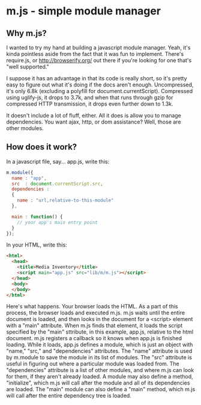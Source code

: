 # m.js - simple module manager

## Why m.js?

I wanted to try my hand at building a javascript module manager. Yeah,
it's kinda pointless aside from the fact that it was fun to
implement. There's require.js, or http://browserify.org/ out there if
you're looking for one that's "well supported."

I suppose it has an advantage in that its code is really short, so it's
pretty easy to figure out what it's doing if the docs aren't enough.
Uncompressed, it's only 6.8k (excluding a polyfill for document.currentScript).
Compressed using uglify-js, it drops to 3.7k, and when that runs through
gzip for compressed HTTP transmission, it drops even further down to 1.3k.

It doesn't include a lot of fluff, either. All it does is allow you to
manage dependencies. You want ajax, http, or dom assistance? Well, those
are other modules.

## How does it work?

In a javascript file, say... app.js, write this:

```javascript
m.module({
  name : "app",
  src  : document.currentScript.src,
  dependencies :
  {
    name : "url,relative-to-this-module"
  },

  main : function() {
    // your app's main entry point
  }
});
```

In your HTML, write this:

```html
<html>
  <head>
    <title>Media Inventory</title>
    <script main="app.js" src="lib/m/m.js"></script>
  </head>
  <body>
  </body>
</html>
```

Here's what happens. Your browser loads the HTML. As a part of this
process, the browser loads and executed m.js. m.js waits until the
entire document is loaded, and then looks in the document for a
&lt;script&gt; element with a "main" attribute. When m.js finds that
element, it loads the script specified by the "main" sttribute, in
this example, app.js, relative to the html document. m.js registers a
callback so it knows when app.js is finished loading. While it loads,
app.js defines a module, which is just an object with "name," "src,"
and "dependencies" attributes. The "name" attribute is used by
m.module to save the module in its list of modules. The "src"
attribute is useful in figuring out where a particular module was
loaded from. The "dependencies" attribute is a list of other modules,
and where m.js can look for them, if they aren't already loaded.
A module may also define a method, "initialize", which m.js will call
after the module and all of its dependencies are loaded. The "main"
module can also define a "main" method, which m.js will call after
the entire dependency tree is loaded.






